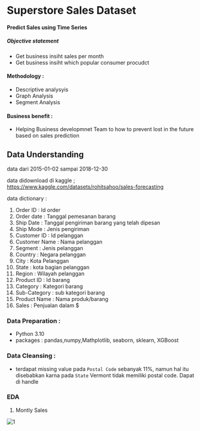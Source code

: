 # Superstore Sales Dataset
#### Predict Sales using Time Series

##### Objective statement
* Get business insiht sales per month
* Get business insiht which popular consumer procudct 

#### Methodology :
* Descriptive analysyis
* Graph Analysis
* Segment Analysis

#### Business benefit :
* Helping Business developmnet Team to how to prevent lost in the future based on sales prediction


## Data Understanding
data dari 2015-01-02 sampai 2018-12-30

data didownload di kaggle ; https://www.kaggle.com/datasets/rohitsahoo/sales-forecasting

data dictionary :

 1. Order ID : Id order 
 2. Order date : Tanggal pemesanan barang
 3. Ship Date : Tanggal pengiriman barang yang telah dipesan
 4. Ship Mode : Jenis pengiriman
 5. Customer ID : Id pelanggan
 6. Customer Name : Nama pelanggan
 7. Segment : Jenis pelanggan
 8. Country : Negara pelanggan
 9. City : Kota Pelanggan
 10. State : kota bagian pelanggan
 11. Region : Wilayah pelanggan
 12. Product ID : Id barang
 13. Category : Kategori barang
 14. Sub-Category : sub kategori barang
 15. Product Name : Nama produk/barang
 16. Sales : Penjualan dalam $


### Data Preparation :
* Python 3.10
* packages : pandas,numpy,Mathplotlib, seaborn, sklearn, XGBoost

### Data Cleansing :
* terdapat missing value pada `Postal Code` sebanyak 11%, namun hal itu disebabkan karna pada `State` Vermont tidak memiliki postal code. Dapat di handle

### EDA
1. Montly Sales


![1](https://user-images.githubusercontent.com/97732456/195076592-eec22234-e48e-4946-9e87-ee4f3d986447.png)
